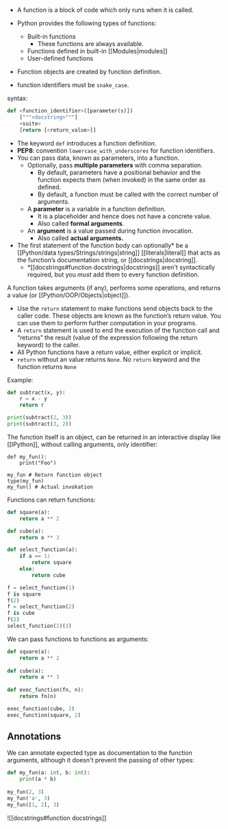 - A function is a block of code which only runs when it is called.

- Python provides the following types of functions:
	- Built-in functions
		- These functions are always available.
	- Functions defined in built-in [[Modules|modules]]
	- User-defined functions


- Function objects are created by function definition.

- function identifiers must be `snake_case`.

syntax:
```Python
def <function_identifier>([parameter(s)])
	["""<docstring>"""]
	<suite>
	[return [<return_value>]]
```

- The keyword `def` introduces a function definition.
- **PEP8**: convention `lowercase_with_underscores` for function identifiers.
- You can pass data, known as parameters, into a function.
	- Optionally, pass **multiple parameters** with comma separation.
		- By default, parameters have a positional behavior and the function expects them (when invoked) in the same order as defined.
		- By default, a function must be called with the correct number of arguments.
	- A **parameter** is a variable in a function definition.
		- It is a placeholder and hence does not have a concrete value.
		- Also called **formal arguments**.
	- An **argument** is a value passed during function invocation.
		- Also called **actual arguments.**
- The first statement of the function body can optionally* be a [[Python/data types/Strings/strings|string]] [[literals|literal]] that acts as the function’s documentation string, or [[docstrings|docstring]].
	- \*[[docstrings#function docstrings|docstrings]] aren't syntactically required, but you *must* add them to every function definition.


A function takes arguments (if any), performs some operations, and returns a value (or [[Python/OOP/Objects|object]]).

- Use the `return` statement to make functions send objects back to the caller code. These objects are known as the function’s return value. You can use them to perform further computation in your programs.
- A `return` statement is used to end the execution of the function call and “returns” the result (value of the expression following the return keyword) to the caller.
- All Python functions have a return value, either explicit or implicit.
- `return` without an value returns `None`. No `return` keyword and the function returns `None`

Example:
```Python
def subtract(x, y):
	r = x - y
	return r

print(subtract(2, 3))
print(subtract(3, 2))
```

The function itself is an object, can be returned in an interactive display like [[IPython]], without calling arguments, only identifier:
```IPython
def my_fun():
	print("Foo")
	
my_fun # Return function object
type(my_fun)
my_fun() # Actual invokation
```

Functions can return functions:

```Python
def square(a):
	return a ** 2

def cube(a):
	return a ** 3

def select_function(a):
	if a == 1:
		return square
	else:
		return cube

f = select_function(1)
f is square
f(2)
f = select_function(2)
f is cube
f(2)
select_function(2)(3)
```

We can pass functions to functions as arguments:
```Python
def square(a):
	return a ** 2
	
def cube(a):
	return a ** 3
	
def exec_function(fn, n):
	return fn(n)

exec_function(cube, 2)
exec_function(square, 2)
```
## Annotations

We can annotate expected type as documentation to the function arguments, although it doesn't prevent the passing of other types:

```Python
def my_fun(a: int, b: int):
	print(a * b)
	
my_fun(2, 3)
my_fun('a', 3)
my_fun([1, 2], 3)
```


![[docstrings#function docstrings]]


